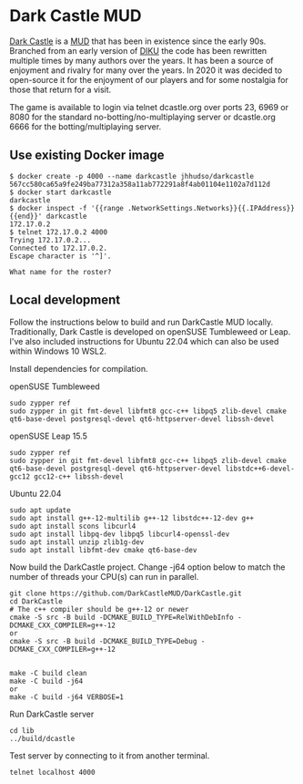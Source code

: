 # Dark Castle MUD

[Dark Castle](http://www.dcastle.org/) is a [MUD](https://en.wikipedia.org/wiki/MUD) that has been in existence since the early 90s.  Branched from an early version of [DIKU](https://en.wikipedia.org/wiki/DikuMUD) the code has been rewritten multiple times by many authors over the years.  It has been a source of enjoyment and rivalry for many over the years.  In 2020 it was decided to open-source it for the enjoyment of our players and for some nostalgia for those that return for a visit.

The game is available to login via telnet dcastle.org over ports 23, 6969 or 8080 for the standard no-botting/no-multiplaying server or dcastle.org 6666 for the botting/multiplaying server.

## Use existing Docker image
```
$ docker create -p 4000 --name darkcastle jhhudso/darkcastle
567cc580ca65a9fe249ba77312a358a11ab772291a8f4ab01104e1102a7d112d
$ docker start darkcastle
darkcastle
$ docker inspect -f '{{range .NetworkSettings.Networks}}{{.IPAddress}}{{end}}' darkcastle
172.17.0.2
$ telnet 172.17.0.2 4000
Trying 172.17.0.2...
Connected to 172.17.0.2.
Escape character is '^]'.

What name for the roster? 
```


## Local development

Follow the instructions below to build and run DarkCastle MUD locally. Traditionally, Dark Castle is developed on openSUSE Tumbleweed or Leap. I've also included instructions for Ubuntu 22.04 which can also be used within Windows 10 WSL2.

Install dependencies for compilation.

openSUSE Tumbleweed
```
sudo zypper ref
sudo zypper in git fmt-devel libfmt8 gcc-c++ libpq5 zlib-devel cmake qt6-base-devel postgresql-devel qt6-httpserver-devel libssh-devel
```

openSUSE Leap 15.5
```
sudo zypper ref
sudo zypper in git fmt-devel libfmt8 gcc-c++ libpq5 zlib-devel cmake qt6-base-devel postgresql-devel qt6-httpserver-devel libstdc++6-devel-gcc12 gcc12-c++ libssh-devel
```



Ubuntu 22.04
```
sudo apt update
sudo apt install g++-12-multilib g++-12 libstdc++-12-dev g++
sudo apt install scons libcurl4
sudo apt install libpq-dev libpq5 libcurl4-openssl-dev
sudo apt install unzip zlib1g-dev
sudo apt install libfmt-dev cmake qt6-base-dev
```

Now build the DarkCastle project. Change -j64 option below to match the number of threads your CPU(s) can run in parallel.

```
git clone https://github.com/DarkCastleMUD/DarkCastle.git
cd DarkCastle
# The c++ compiler should be g++-12 or newer
cmake -S src -B build -DCMAKE_BUILD_TYPE=RelWithDebInfo -DCMAKE_CXX_COMPILER=g++-12
or 
cmake -S src -B build -DCMAKE_BUILD_TYPE=Debug -DCMAKE_CXX_COMPILER=g++-12


make -C build clean
make -C build -j64
or
make -C build -j64 VERBOSE=1
```

Run DarkCastle server

```
cd lib
../build/dcastle
```

Test server by connecting to it from another terminal.

```
telnet localhost 4000
```
